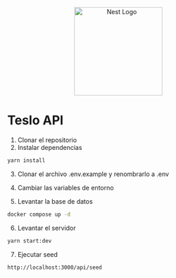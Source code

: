 <p align="center">
  <a href="http://nestjs.com/" target="blank"><img src="https://nestjs.com/img/logo-small.svg" width="200" alt="Nest Logo" /></a>
</p>

# Teslo API

1. Clonar el repositorio
2. Instalar dependencias

```bash
yarn install
```

3. Clonar el archivo .env.example y renombrarlo a .env

4. Cambiar las variables de entorno

5. Levantar la base de datos

```bash
docker compose up -d
```

6. Levantar el servidor

```bash
yarn start:dev
```

7. Ejecutar seed
  
  ```bash
  http://localhost:3000/api/seed
  ```
